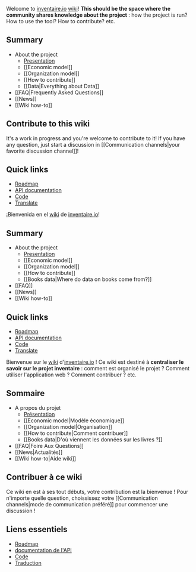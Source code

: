 <!-- LANG:EN -->

Welcome to [inventaire.io](https://inventaire.io) [wiki](https://en.wikipedia.org/wiki/Wiki)! **This should be the space where the community shares knowledge about the project** : how the project is run? How to use the tool? How to contribute? etc.

## Summary
* About the project
  * [Presentation](https://inventaire.io/welcome)
  * [[Economic model]]
  * [[Organization model]]
  * [[How to contribute]]
  * [[Data|Everything about Data]]
* [[FAQ|Frequently Asked Questions]]
* [[News]]
* [[Wiki how-to]]

## Contribute to this wiki
It's a work in progress and you're welcome to contribute to it! If you have any question, just start a discussion in [[Communication channels|your favorite discussion channel]]!

## Quick links
* [Roadmap](http://roadmap.inventaire.io/)
* [API documentation](http://api.inventaire.io/)
* [Code](http://git.inventaire.io/)
* [Translate](http://translate.inventaire.io/)

<!-- LANG:ES, title="Inicio" -->

¡Bienvenida en el [wiki](https://es.wikipedia.org/wiki/Wiki) de [inventaire.io](https://inventaire.io)!

## Summary
* About the project
  * [Presentation](https://inventaire.io/welcome)
  * [[Economic model]]
  * [[Organization model]]
  * [[How to contribute]]
  * [[Books data|Where do data on books come from?]]
* [[FAQ]]
* [[News]]
* [[Wiki how-to]]

## Quick links
* [Roadmap](http://roadmap.inventaire.io/)
* [API documentation](http://api.inventaire.io/)
* [Code](http://git.inventaire.io/)
* [Translate](http://translate.inventaire.io/)

<!-- LANG:FR, title="Accueil" -->

Bienvenue sur le [wiki](https://fr.wikipedia.org/wiki/Wiki) d'[inventaire.io](https://inventaire.io) ! Ce wiki est destiné à **centraliser le savoir sur le projet inventaire** : comment est organisé le projet ? Comment utiliser l'application web ? Comment contribuer ? etc.

## Sommaire
* A propos du projet
  * [Présentation](https://inventaire.io/welcome)
  * [[Economic model|Modèle économique]]
  * [[Organization model|Organisation]]
  * [[How to contribute|Comment contribuer]]
  * [[Books data|D'où viennent les données sur les livres ?]]
* [[FAQ|Foire Aux Questions]]
* [[News|Actualités]]
* [[Wiki how-to|Aide wiki]]

## Contribuer à ce wiki
Ce wiki en est à ses tout débuts, votre contribution est la bienvenue ! Pour n'importe quelle question, choississez votre [[Communication channels|mode de communication préféré]] pour commencer une discussion !

## Liens essentiels
* [Roadmap](http://roadmap.inventaire.io/)
* [documentation de l'API](http://api.inventaire.io/)
* [Code](http://git.inventaire.io/)
* [Traduction](http://translate.inventaire.io/)